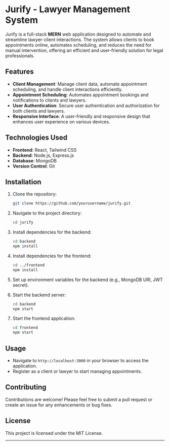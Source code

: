 
# **Jurify - Lawyer Management System**

Jurify is a full-stack **MERN** web application designed to automate and streamline lawyer-client interactions. The system allows clients to book appointments online, automates scheduling, and reduces the need for manual intervention, offering an efficient and user-friendly solution for legal professionals.

## **Features**

- **Client Management**: Manage client data, automate appointment scheduling, and handle client interactions efficiently.
- **Appointment Scheduling**: Automates appointment bookings and notifications to clients and lawyers.
- **User Authentication**: Secure user authentication and authorization for both clients and lawyers.
- **Responsive Interface**: A user-friendly and responsive design that enhances user experience on various devices.

## **Technologies Used**

- **Frontend**: React, Tailwind CSS
- **Backend**: Node.js, Express.js
- **Database**: MongoDB
- **Version Control**: Git

## **Installation**

1. Clone the repository:
   ```bash
   git clone https://github.com/yourusername/jurify.git
   ```

2. Navigate to the project directory:
   ```bash
   cd jurify
   ```

3. Install dependencies for the backend:
   ```bash
   cd backend
   npm install
   ```

4. Install dependencies for the frontend:
   ```bash
   cd ../frontend
   npm install
   ```

5. Set up environment variables for the backend (e.g., MongoDB URI, JWT secret).

6. Start the backend server:
   ```bash
   cd backend
   npm start
   ```

7. Start the frontend application:
   ```bash
   cd frontend
   npm start
   ```

## **Usage**

- Navigate to `http://localhost:3000` in your browser to access the application.
- Register as a client or lawyer to start managing appointments.

## **Contributing**

Contributions are welcome! Please feel free to submit a pull request or create an issue for any enhancements or bug fixes.

## **License**

This project is licensed under the MIT License.

---
